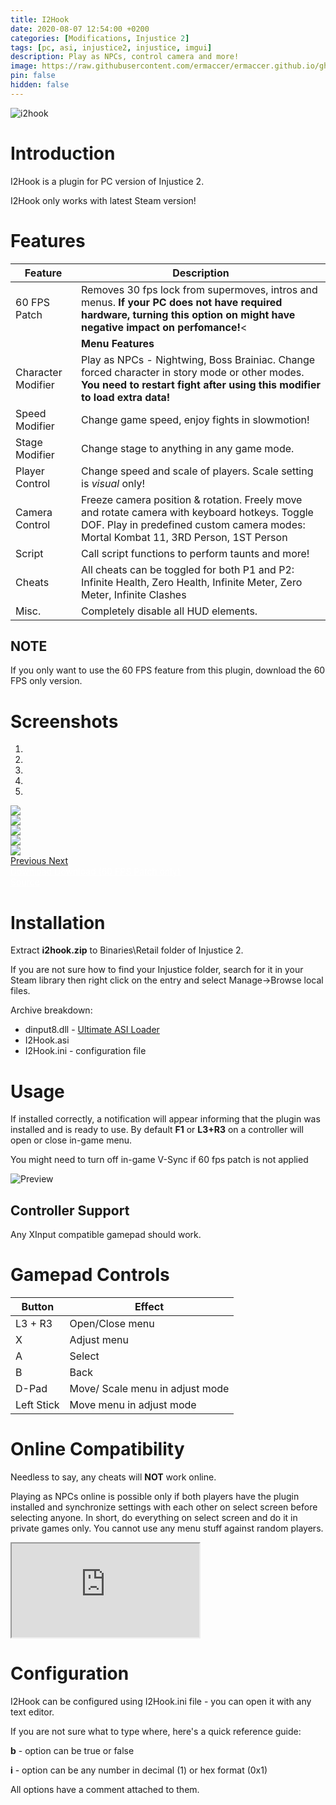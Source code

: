 ```yaml
---
title: I2Hook
date: 2020-08-07 12:54:00 +0200
categories: [Modifications, Injustice 2]
tags: [pc, asi, injustice2, injustice, imgui]   
description: Play as NPCs, control camera and more!
image: https://raw.githubusercontent.com/ermaccer/ermaccer.github.io/gh-pages/assets/mods/dcf2/i2hook/5.jpg
pin: false
hidden: false
---
```


<img class="img-fluid mx-auto" alt="i2hook" src="https://raw.githubusercontent.com/ermaccer/ermaccer.github.io/gh-pages/assets/projects/i2hook_logo_export.png">

# Introduction
I2Hook is a plugin for PC version of Injustice 2.

<div class="alert bg-dark">
 I2Hook only works with latest Steam version!
</div>

# Features

| Feature | Description |
| --- | --- |
|60 FPS Patch| Removes 30 fps lock from supermoves, intros and menus. **If your PC does not have required hardware, turning this option on might have negative impact on perfomance!**< |
| | **Menu Features**| 
|Character Modifier| Play as NPCs - Nightwing, Boss Brainiac. Change forced character in story mode or other modes. **You need to restart fight after using this modifier to load extra data!** | 
|Speed Modifier| Change game speed, enjoy fights in slowmotion! |
|Stage Modifier| Change stage to anything in any game mode. |
|Player Control| Change speed and scale of players. Scale setting is *visual* only!|
|Camera Control| Freeze camera position & rotation. Freely move and rotate camera with keyboard hotkeys. Toggle DOF. Play in predefined custom camera modes: Mortal Kombat 11, 3RD Person, 1ST Person|
|Script| Call script functions to perform taunts and more! |
|Cheats| All cheats can be toggled for both P1 and P2: Infinite Health, Zero Health, Infinite Meter, Zero Meter, Infinite Clashes|
|Misc.| Completely disable all HUD elements. |



## NOTE

If you only want to use the 60 FPS feature from this plugin, download the 60 FPS only version.


# Screenshots

<div id="carouselScreenshots" class="carousel slide" data-ride="carousel">
  <ol class="carousel-indicators">
    <li data-target="#carouselScreenshots" data-slide-to="0" class="active"></li>
    <li data-target="#carouselScreenshots" data-slide-to="1"></li>
    <li data-target="#carouselScreenshots" data-slide-to="2"></li>
	<li data-target="#carouselScreenshots" data-slide-to="3"></li>
    <li data-target="#carouselScreenshots" data-slide-to="4"></li>
  </ol>
  <div class="carousel-inner">
    <div class="carousel-item active">
      <img class="d-block w-100" src="https://raw.githubusercontent.com/ermaccer/ermaccer.github.io/gh-pages/assets/mods/dcf2/i2hook/1.jpg">
    </div>
    <div class="carousel-item">
      <img class="d-block w-100" src="https://raw.githubusercontent.com/ermaccer/ermaccer.github.io/gh-pages/assets/mods/dcf2/i2hook/2.jpg">
    </div>
    <div class="carousel-item">
      <img class="d-block w-100" src="https://raw.githubusercontent.com/ermaccer/ermaccer.github.io/gh-pages/assets/mods/dcf2/i2hook/3.jpg">
    </div>
	    <div class="carousel-item">
      <img class="d-block w-100" src="https://raw.githubusercontent.com/ermaccer/ermaccer.github.io/gh-pages/assets/mods/dcf2/i2hook/4.jpg">
    </div>
	    <div class="carousel-item">
      <img class="d-block w-100" src="https://raw.githubusercontent.com/ermaccer/ermaccer.github.io/gh-pages/assets/mods/dcf2/i2hook/5.jpg">
    </div>
  </div>
  <a class="carousel-control-prev" href="#carouselScreenshots" role="button" data-slide="prev">
    <span class="carousel-control-prev-icon" aria-hidden="true"></span>
    <span class="sr-only">Previous</span>
  </a>
  <a class="carousel-control-next" href="#carouselScreenshots" role="button" data-slide="next">
    <span class="carousel-control-next-icon" aria-hidden="true"></span>
    <span class="sr-only">Next</span>
  </a>
</div>

<a class="btn btn-block btn-dark bg-dark text-gray btn-lg" style="color: white;" href="https://github.com/ermaccer/I2Hook/releases/latest/download/i2hook.zip" role="button">
<i class="fas fa-download"></i>
Download
</a>
<a class="btn btn-block btn-dark bg-dark text-gray btn-lg" style="color: white;" href="https://github.com/ermaccer/I2Hook/releases/latest/download/i2hook_60only.zip" role="button">
<i class="fas fa-download"></i>
Download (60 FPS Patch only)
</a>
<br>
<a class="btn btn-block btn-dark bg-dark text-gray btn-lg" style="color: white;" href="https://github.com/ermaccer/I2Hook/" role="button">
<i class="fab fa-github"></i>
Source
</a>


# Installation 

Extract **i2hook.zip** to Binaries\Retail folder of Injustice 2.

If you are not sure how to find your Injustice folder, search for it in your Steam library then right click on the entry and select Manage->Browse local files.

Archive breakdown:

 - dinput8.dll - [Ultimate ASI Loader](https://github.com/ThirteenAG/Ultimate-ASI-Loader/)
 - I2Hook.asi 
 - I2Hook.ini - configuration file


# Usage

If installed correctly, a notification will appear informing that the plugin was installed
and is ready to use. By default **F1** or **L3+R3** on a controller will open or close in-game menu.

<div class="alert bg-dark">
	You might need to turn off in-game V-Sync if 60 fps patch is not applied
</div>


![Preview](https://raw.githubusercontent.com/ermaccer/ermaccer.github.io/gh-pages/assets/mods/dcf2/i2hook/notif.jpg)


## Controller Support
Any XInput compatible gamepad should work.

# Gamepad Controls

| Button | Effect |
| --- | --- |
| L3 + R3 | Open/Close menu|
| X | Adjust menu|
| A | Select |
| B | Back |
| D-Pad | Move/ Scale menu in adjust mode |
| Left Stick | Move menu in adjust mode |


# Online Compatibility
Needless to say, any cheats will **NOT** work online.

Playing as NPCs online is possible only if both players
have the plugin installed and synchronize settings with each other on select
screen before selecting anyone. In short, do everything on select screen
and do it in private games only. You cannot use any menu stuff against
random players.

<div class="embed-responsive embed-responsive-16by9">
  <iframe class="embed-responsive-item" src="https://www.youtube.com/embed/AlViIGveklo" allowfullscreen></iframe>
</div>


# Configuration

I2Hook can be configured using I2Hook.ini file - you can open it with any text editor.


If you are not sure what to type where, here's a quick reference guide:

**b** - option can be true or false

**i** - option can be any number in decimal (1) or hex format (0x1)

All options have a comment attached to them.


